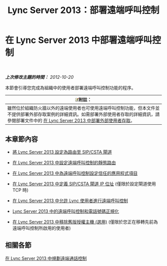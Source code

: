 ﻿---
title: Lync Server 2013：部署遠端呼叫控制
TOCTitle: 部署遠端呼叫控制
ms:assetid: 763037f7-7a2a-49ae-acc3-9781b0bff7e0
ms:mtpsurl: https://technet.microsoft.com/zh-tw/library/Gg558664(v=OCS.15)
ms:contentKeyID: 49291349
ms.date: 08/10/2015
mtps_version: v=OCS.15
ms.translationtype: HT
---

# 在 Lync Server 2013 中部署遠端呼叫控制

 

_**上次修改主題的時間：** 2012-10-20_

本節會引導您完成為組織中的使用者部署遠端呼叫控制功能的程序。

<table>
<thead>
<tr class="header">
<th><img src="images/Gg398811.note(OCS.15).gif" title="note" alt="note" />附註：</th>
</tr>
</thead>
<tbody>
<tr class="odd">
<td>雖然位於組織防火牆以外的遠端使用者也可使用遠端呼叫控制功能，但本文件並不提供部署外部存取案例的詳細資訊。如需部署外部使用者存取的詳細資訊，請參閱部署文件中的 <a href="lync-server-2013-deploying-external-user-access.md">在 Lync Server 2013 中部署外部使用者存取</a>。</td>
</tr>
</tbody>
</table>


## 本章節內容

  - [將 Lync Server 2013 設定為路由至 SIP/CSTA 閘道](lync-server-2013-configuring-lync-server-to-route-to-a-sip-csta-gateway.md)

  - [在 Lync Server 2013 中設定遠端呼叫控制的靜態路由](lync-server-2013-configure-a-static-route-for-remote-call-control.md)

  - [在 Lync Server 2013 中為遠端呼叫控制設定信任的應用程式項目](lync-server-2013-configure-a-trusted-application-entry-for-remote-call-control.md)

  - [在 Lync Server 2013 中定義 SIP/CSTA 閘道 IP 位址](lync-server-2013-define-a-sip-csta-gateway-ip-address.md) (僅限於設定閘道使用 TCP 時)

  - [在 Lync Server 2013 中允許 Lync 使用者進行遠端呼叫控制](lync-server-2013-enable-lync-users-for-remote-call-control.md)

  - [Lync Server 2013 中的遠端呼叫控制和電話號碼正規化](lync-server-2013-remote-call-control-and-phone-number-normalization.md)

  - [在 Lync Server 2013 中移除舊版授權主機 (選用)](lync-server-2013-remove-a-legacy-authorized-host-optional.md) (僅限於您正在移轉先前為遠端呼叫控制所啟用的使用者)

## 相關各節

[在 Lync Server 2013 中規劃遠端通話控制](lync-server-2013-planning-for-remote-call-control.md)

